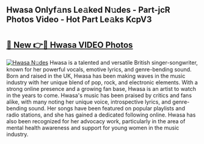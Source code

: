 ## Hwasa Onlyf𝚊ns Le𝚊ked N𝚞des - Part-jcR Photos Video - Hot Part Le𝚊ks KcpV3

# <h2><a href="http://ab79520.deff.icu/?id=Hwasa">🔗 New 👉🔴 Hwasa VIDEO Photos</a></h2>

[![Hwasa N𝚞des](https://i.imgur.com/rIISA9y.gif)](http://ab79520.deff.icu/?id=Hwasa)
Hwasa is a talented and versatile British singer-songwriter, known for her powerful vocals, emotive lyrics, and genre-bending sound. Born and raised in the UK, Hwasa has been making waves in the music industry with her unique blend of pop, rock, and electronic elements. With a strong online presence and a growing fan base, Hwasa is an artist to watch in the years to come. Hwasa's music has been praised by critics and fans alike, with many noting her unique voice, introspective lyrics, and genre-bending sound. Her songs have been featured on popular playlists and radio stations, and she has gained a dedicated following online. Hwasa has also been recognized for her advocacy work, particularly in the area of mental health awareness and support for young women in the music industry.
